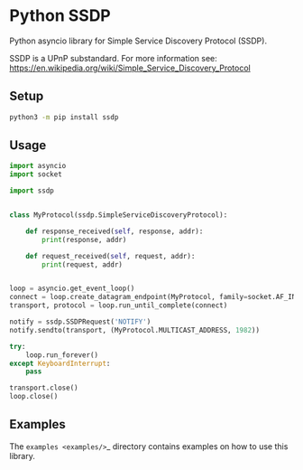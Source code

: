 # Python SSDP

Python asyncio library for Simple Service Discovery Protocol (SSDP).

SSDP is a UPnP substandard. For more information see:
https://en.wikipedia.org/wiki/Simple_Service_Discovery_Protocol

## Setup

```bash
python3 -m pip install ssdp
```

## Usage

```python
import asyncio
import socket

import ssdp


class MyProtocol(ssdp.SimpleServiceDiscoveryProtocol):

    def response_received(self, response, addr):
        print(response, addr)

    def request_received(self, request, addr):
        print(request, addr)


loop = asyncio.get_event_loop()
connect = loop.create_datagram_endpoint(MyProtocol, family=socket.AF_INET)
transport, protocol = loop.run_until_complete(connect)

notify = ssdp.SSDPRequest('NOTIFY')
notify.sendto(transport, (MyProtocol.MULTICAST_ADDRESS, 1982))

try:
    loop.run_forever()
except KeyboardInterrupt:
    pass

transport.close()
loop.close()
```

## Examples

The `examples <examples/>`\_ directory contains examples on how to use
this library.
